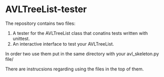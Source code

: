 # AVLTreeList-tester

The repository contains two files:
1. A tester for the AVLTreeList class that conatins tests written with unittest.
2. An interactive interface to test your AVLTreeList.

In order two use them put in the same directory with your avl_skeleton.py file/

There are instrucsions regarding using the files in the top of them.

